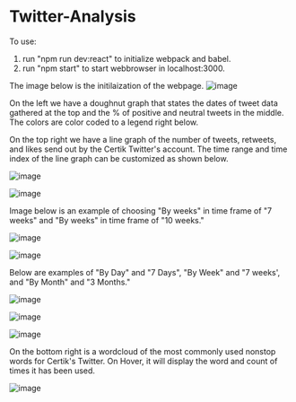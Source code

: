 # Twitter-Analysis

To use:
1. run "npm run dev:react" to initialize webpack and babel.
2. run "npm start" to start webbrowser in localhost:3000.

The image below is the initilaization of the webpage. 
![image](https://user-images.githubusercontent.com/24627529/132072997-4a479bad-d457-492d-b53f-765d90f8d3b2.png)

On the left we have a doughnut graph that states the dates of tweet data gathered at the top and the % of positive and neutral tweets in the middle. The colors are color coded to a legend right below. 

On the top right we have a line graph of the number of tweets, retweets, and likes send out by the Certik Twitter's account. The time range and time index of the line graph can be customized as shown below. 

![image](https://user-images.githubusercontent.com/24627529/132073024-19f366e5-19e4-4529-b3c9-918ce5081444.png)

![image](https://user-images.githubusercontent.com/24627529/132073049-448d955c-7637-4786-9c1a-b1667cc9344c.png)

Image below is an example of choosing "By weeks" in time frame of "7 weeks" and "By weeks" in time frame of "10 weeks." 

![image](https://user-images.githubusercontent.com/24627529/132073089-1adf5cab-71d3-468a-bb1e-08d82d5f180b.png)

![image](https://user-images.githubusercontent.com/24627529/132073105-fa7a2e8d-7a2c-481c-b963-473acc505f83.png)

Below are examples of "By Day" and "7 Days", "By Week" and "7 weeks', and  "By Month" and "3 Months."

![image](https://user-images.githubusercontent.com/24627529/132073124-51e1ca7b-0f4f-46bd-ad85-93dfab6ab93d.png)

![image](https://user-images.githubusercontent.com/24627529/132073137-13e2c32f-943f-4002-b670-b8b46c03cd4f.png)

![image](https://user-images.githubusercontent.com/24627529/132073151-acc3b162-bb5a-4f29-a22a-cdc9d4001a01.png)

On the bottom right is a wordcloud of the most commonly used nonstop words for Certik's Twitter. On Hover, it will display the word and count of times it has been used.

![image](https://user-images.githubusercontent.com/24627529/132073191-31ba6244-4a22-4562-b1f7-49c0292b59fb.png)

